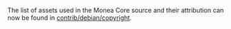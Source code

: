 The list of assets used in the Monea Core source and their attribution can now be found in [contrib/debian/copyright](../contrib/debian/copyright).
